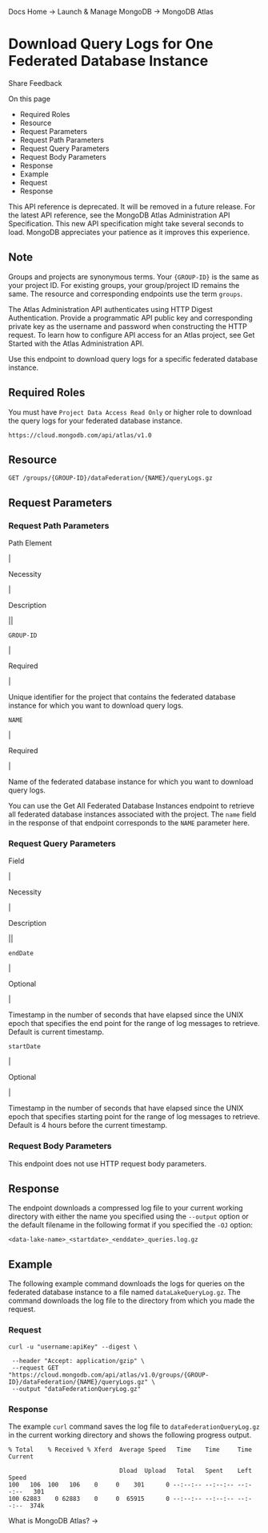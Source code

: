 Docs Home → Launch & Manage MongoDB → MongoDB Atlas

# Download Query Logs for One Federated Database Instance

Share Feedback

On this page

  * Required Roles
  * Resource
  * Request Parameters
  * Request Path Parameters
  * Request Query Parameters
  * Request Body Parameters
  * Response
  * Example
  * Request
  * Response

This API reference is deprecated. It will be removed in a future release. For
the latest API reference, see the MongoDB Atlas Administration API
Specification. This new API specification might take several seconds to load.
MongoDB appreciates your patience as it improves this experience.

## Note

Groups and projects are synonymous terms. Your `{GROUP-ID}` is the same as
your project ID. For existing groups, your group/project ID remains the same.
The resource and corresponding endpoints use the term `groups`.

The Atlas Administration API authenticates using HTTP Digest Authentication.
Provide a programmatic API public key and corresponding private key as the
username and password when constructing the HTTP request. To learn how to
configure API access for an Atlas project, see Get Started with the Atlas
Administration API.

Use this endpoint to download query logs for a specific federated database
instance.

## Required Roles

You must have `Project Data Access Read Only` or higher role to download the
query logs for your federated database instance.

`https://cloud.mongodb.com/api/atlas/v1.0`

## Resource

    
    
    GET /groups/{GROUP-ID}/dataFederation/{NAME}/queryLogs.gz  
      
  
## Request Parameters

### Request Path Parameters

Path Element

|

Necessity

|

Description  
  
||  
  
`GROUP-ID`

|

Required

|

Unique identifier for the project that contains the federated database
instance for which you want to download query logs.  
  
`NAME`

|

Required

|

Name of the federated database instance for which you want to download query
logs.

You can use the Get All Federated Database Instances endpoint to retrieve all
federated database instances associated with the project. The `name` field in
the response of that endpoint corresponds to the `NAME` parameter here.  
  
### Request Query Parameters

Field

|

Necessity

|

Description  
  
||  
  
`endDate`

|

Optional

|

Timestamp in the number of seconds that have elapsed since the UNIX epoch that
specifies the end point for the range of log messages to retrieve. Default is
current timestamp.  
  
`startDate`

|

Optional

|

Timestamp in the number of seconds that have elapsed since the UNIX epoch that
specifies starting point for the range of log messages to retrieve. Default is
4 hours before the current timestamp.  
  
### Request Body Parameters

This endpoint does not use HTTP request body parameters.

## Response

The endpoint downloads a compressed log file to your current working directory
with either the name you specified using the `--output` option or the default
filename in the following format if you specified the `-OJ` option:

    
    
    <data-lake-name>_<startdate>_<enddate>_queries.log.gz  
      
  
## Example

The following example command downloads the logs for queries on the federated
database instance to a file named `dataLakeQueryLog.gz`. The command downloads
the log file to the directory from which you made the request.

### Request

    
    
    curl -u "username:apiKey" --digest \  
      
     --header "Accept: application/gzip" \  
     --request GET "https://cloud.mongodb.com/api/atlas/v1.0/groups/{GROUP-ID}/dataFederation/{NAME}/queryLogs.gz" \  
     --output "dataFederationQueryLog.gz"  
  
### Response

The example `curl` command saves the log file to `dataFederationQueryLog.gz`
in the current working directory and shows the following progress output.

    
    
    % Total    % Received % Xferd  Average Speed   Time    Time     Time  Current  
      
                                   Dload  Upload   Total   Spent    Left  Speed  
    100   106  100   106    0     0    301      0 --:--:-- --:--:-- --:--:--   301  
    100 62883    0 62883    0     0  65915      0 --:--:-- --:--:-- --:--:--  374k  
  
What is MongoDB Atlas? →


